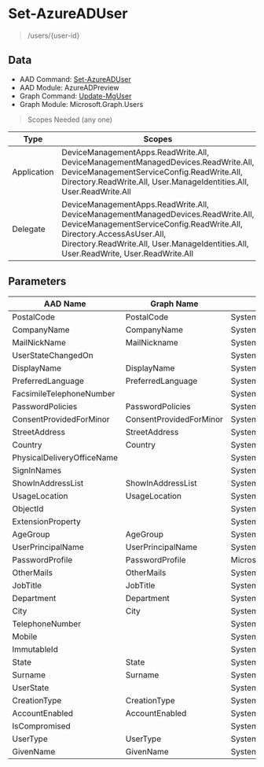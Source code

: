 # Set-AzureADUser

> /users/{user-id}

## Data

+ AAD Command: [Set-AzureADUser](https://docs.microsoft.com/en-us/powershell/module/AzureADPreview/Set-AzureADUser)
+ AAD Module: AzureADPreview
+ Graph Command: [Update-MgUser](https://docs.microsoft.com/en-us/powershell/module/Microsoft.Graph.Users/Update-MgUser)
+ Graph Module: Microsoft.Graph.Users

> Scopes Needed (any one)

|Type|Scopes|
|---|---|
|Application|DeviceManagementApps.ReadWrite.All, DeviceManagementManagedDevices.ReadWrite.All, DeviceManagementServiceConfig.ReadWrite.All, Directory.ReadWrite.All, User.ManageIdentities.All, User.ReadWrite.All|
|Delegate|DeviceManagementApps.ReadWrite.All, DeviceManagementManagedDevices.ReadWrite.All, DeviceManagementServiceConfig.ReadWrite.All, Directory.AccessAsUser.All, Directory.ReadWrite.All, User.ManageIdentities.All, User.ReadWrite, User.ReadWrite.All|

## Parameters

|AAD Name|Graph Name|AAD Type|Graph Type|Infos|
|---|---|---|---|---|
|PostalCode|PostalCode|System.String|System.String||
|CompanyName|CompanyName|System.String|System.String||
|MailNickName|MailNickname|System.String|System.String||
|UserStateChangedOn||System.String|||
|DisplayName|DisplayName|System.String|System.String||
|PreferredLanguage|PreferredLanguage|System.String|System.String||
|FacsimileTelephoneNumber||System.String|||
|PasswordPolicies|PasswordPolicies|System.String|System.String||
|ConsentProvidedForMinor|ConsentProvidedForMinor|System.String|System.String||
|StreetAddress|StreetAddress|System.String|System.String||
|Country|Country|System.String|System.String||
|PhysicalDeliveryOfficeName||System.String|||
|SignInNames||System.Collections.Generic.List/Microsoft.Open.AzureAD.Model.SignInName|||
|ShowInAddressList|ShowInAddressList|System.Nullable/System.Boolean|System.Management.Automation.SwitchParameter||
|UsageLocation|UsageLocation|System.String|System.String||
|ObjectId||System.String|||
|ExtensionProperty||System.Collections.Generic.Dictionary`2[[System.String|||
|AgeGroup|AgeGroup|System.String|System.String||
|UserPrincipalName|UserPrincipalName|System.String|System.String||
|PasswordProfile|PasswordProfile|Microsoft.Open.AzureAD.Model.PasswordProfile|Microsoft.Graph.PowerShell.Models.IMicrosoftGraphPasswordProfile||
|OtherMails|OtherMails|System.Collections.Generic.List/System.String|System.String[]||
|JobTitle|JobTitle|System.String|System.String||
|Department|Department|System.String|System.String||
|City|City|System.String|System.String||
|TelephoneNumber||System.String|||
|Mobile||System.String|||
|ImmutableId||System.String|||
|State|State|System.String|System.String||
|Surname|Surname|System.String|System.String||
|UserState||System.String|||
|CreationType|CreationType|System.String|System.String||
|AccountEnabled|AccountEnabled|System.Nullable/System.Boolean|System.Management.Automation.SwitchParameter||
|IsCompromised||System.Nullable/System.Boolean|||
|UserType|UserType|System.String|System.String||
|GivenName|GivenName|System.String|System.String||

